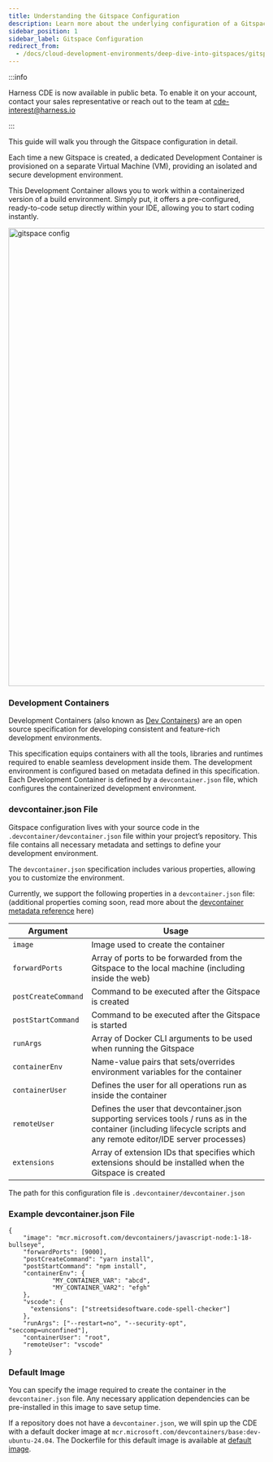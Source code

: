 ```yaml
---
title: Understanding the Gitspace Configuration
description: Learn more about the underlying configuration of a Gitspace. 
sidebar_position: 1
sidebar_label: Gitspace Configuration
redirect_from:
  - /docs/cloud-development-environments/deep-dive-into-gitspaces/gitspace-configuration
---
```


:::info

Harness CDE is now available in public beta. To enable it on your account, contact your sales representative or reach out to the team at cde-interest@harness.io

:::

This guide will walk you through the Gitspace configuration in detail. 

Each time a new Gitspace is created, a dedicated Development Container is provisioned on a separate Virtual Machine (VM), providing an isolated and secure development environment.

This Development Container allows you to work within a containerized version of a build environment. Simply put, it offers a pre-configured, ready-to-code setup directly within your IDE, allowing you to start coding instantly. 

<img width="900" alt="gitspace config" src="https://github.com/user-attachments/assets/0ca2d223-0cee-4ab6-aaa5-5752549eb263"/>


### Development Containers
Development Containers (also known as [Dev Containers](https://containers.dev/implementors/spec/)) are an open source specification for developing consistent and feature-rich development environments. 

This specification equips containers with all the tools, libraries and runtimes required to enable seamless development inside them. The development environment is configured based on metadata defined in this specification.
Each Development Container is defined by a ```devcontainer.json``` file, which configures the containerized development environment.

### devcontainer.json File
Gitspace configuration lives with your source code in the ```.devcontainer/devcontainer.json``` file within your project’s repository. This file contains all necessary metadata and settings to define your development environment.

The ```devcontainer.json``` specification includes various properties, allowing you to customize the environment. 

Currently, we support the following properties in a  ```devcontainer.json``` file: (additional properties coming soon, read more about the [devcontainer metadata reference](https://containers.dev/implementors/json_reference/) here)

| **Argument**    | **Usage** |
| -------- | ------- |
| ```image```  | Image used to create the container    |
| ```forwardPorts```    | Array of ports to be forwarded from the Gitspace to the local machine (including inside the web)    |
| ```postCreateCommand``` | Command to be executed after the Gitspace is created |
| ```postStartCommand```    | Command to be executed after the Gitspace is started    |
| ```runArgs```    | Array of Docker CLI arguments to be used when running the Gitspace     |
| ```containerEnv```    | Name-value pairs that sets/overrides environment variables for the container    |
| ```containerUser```    | Defines the user for all operations run as inside the container    |
| ```remoteUser```    | Defines the user that devcontainer.json supporting services tools / runs as in the container (including lifecycle scripts and any remote editor/IDE server processes)   |
| ```extensions```    | Array of extension IDs that specifies which extensions should be installed when the Gitspace is created    |


The path for this configuration file is ```.devcontainer/devcontainer.json```

### Example devcontainer.json File
```
{
	"image": "mcr.microsoft.com/devcontainers/javascript-node:1-18-bullseye",
	"forwardPorts": [9000],
	"postCreateCommand": "yarn install",
	"postStartCommand": "npm install",
	"containerEnv": {
    		"MY_CONTAINER_VAR": "abcd",
    		"MY_CONTAINER_VAR2": "efgh"
	},
	"vscode": {
      "extensions": ["streetsidesoftware.code-spell-checker"]
    },
	"runArgs": ["--restart=no", "--security-opt", "seccomp=unconfined"],
	"containerUser": "root",
	"remoteUser": "vscode"
}
```

### Default Image
You can specify the image required to create the container in the ```devcontainer.json``` file. Any necessary application dependencies can be pre-installed in this image to save setup time.

If a repository does not have a ```devcontainer.json```, we will spin up the CDE with a default docker image at ```mcr.microsoft.com/devcontainers/base:dev-ubuntu-24.04```. 
The Dockerfile for this default image is available at [default image](https://github.com/devcontainers/images/tree/main/src/base-ubuntu).
